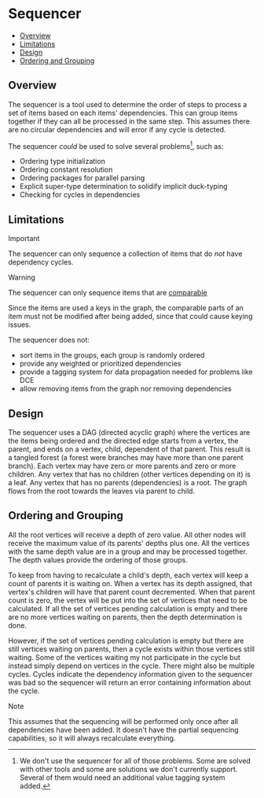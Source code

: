 # Sequencer

- [Overview](#overview)
- [Limitations](#limitations)
- [Design](#design)
- [Ordering and Grouping](#ordering-and-grouping)

## Overview

The sequencer is a tool used to determine the order of steps to process
a set of items based on each items' dependencies.
This can group items together if they can all be processed in the same step.
This assumes there are no circular dependencies and will error if any
cycle is detected.

The sequencer _could_ be used to solve several problems[^1], such as:

- Ordering type initialization
- Ordering constant resolution
- Ordering packages for parallel parsing
- Explicit super-type determination to solidify implicit duck-typing
- Checking for cycles in dependencies

[^1]: We don't use the sequencer for all of those problems. Some are solved
with other tools and some are solutions we don't currently support. Several
of them would need an additional value tagging system added.

## Limitations

> [!IMPORTANT]
> The sequencer can only sequence a collection of items that do _not_ have
> dependency cycles.

<!---->
> [!WARNING]
> The sequencer can only sequence items that are
> [comparable](https://go.dev/ref/spec#Comparison_operators)
>
> Since the items are used a keys in the graph, the comparable parts
> of an item must not be modified after being added,
> since that could cause keying issues.

The sequencer does not:

- sort items in the groups, each group is randomly ordered
- provide any weighted or prioritized dependencies
- provide a tagging system for data propagation needed for problems like DCE
- allow removing items from the graph nor removing dependencies

## Design

The sequencer uses a DAG (directed acyclic graph) where the vertices are the
items being ordered and the directed edge starts from a vertex, the parent, and
ends on a vertex, child, dependent of that parent.
This result is a tangled forest (a forest were branches may have more than
one parent branch).
Each vertex may have zero or more parents and zero or more children.
Any vertex that has no children (other vertices depending on it) is a leaf.
Any vertex that has no parents (dependencies) is a root.
The graph flows from the root towards the leaves via parent to child.

## Ordering and Grouping

All the root vertices will receive a depth of zero value.
All other nodes will receive the maximum value of its parents' depths plus one.
All the vertices with the same depth value are in a group and may be processed
together. The depth values provide the ordering of those groups.

To keep from having to recalculate a child's depth, each vertex will
keep a count of parents it is waiting on. When a vertex has its depth
assigned, that vertex's children will have that parent count decremented.
When that parent count is zero, the vertex will be put into the set of
vertices that need to be calculated.
If all the set of vertices pending calculation is empty and there are no
more vertices waiting on parents, then the depth determination is done.

However, if the set of vertices pending calculation is empty but there
are still vertices waiting on parents, then a cycle exists within those
vertices still waiting. Some of the vertices waiting my not participate
in the cycle but instead simply depend on vertices in the cycle.
There might also be multiple cycles. Cycles indicate the dependency
information given to the sequencer was bad so the sequencer will return
an error containing information about the cycle.

> [!NOTE]
> This assumes that the sequencing will be performed only once
> after all dependencies have been added. It doesn't have the partial
> sequencing capabilities, so it will always recalculate everything.
